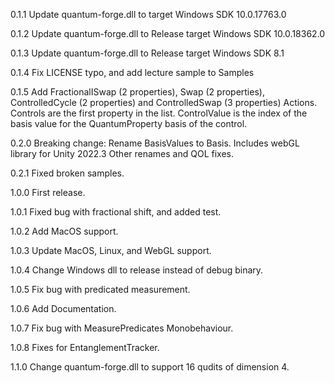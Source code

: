 0.1.1 Update quantum-forge.dll to target Windows SDK 10.0.17763.0

0.1.2 Update quantum-forge.dll to Release target Windows SDK 10.0.18362.0

0.1.3 Update quantum-forge.dll to Release target Windows SDK 8.1

0.1.4 Fix LICENSE typo, and add lecture sample to Samples

0.1.5 Add FractionalISwap (2 properties), Swap (2 properties), ControlledCycle (2 properties) and ControlledSwap (3 properties) Actions. Controls are the first property in the list. ControlValue is the index of the basis value for the QuantumProperty basis of the control.

0.2.0 Breaking change: Rename BasisValues to Basis.
    Includes webGL library for Unity 2022.3
    Other renames and QOL fixes.

0.2.1 Fixed broken samples.

1.0.0 First release.

1.0.1 Fixed bug with fractional shift, and added test.

1.0.2 Add MacOS support.

1.0.3 Update MacOS, Linux, and WebGL support.

1.0.4 Change Windows dll to release instead of debug binary.

1.0.5 Fix bug with predicated measurement.

1.0.6 Add Documentation.

1.0.7 Fix bug with MeasurePredicates Monobehaviour.

1.0.8 Fixes for EntanglementTracker.

1.1.0 Change quantum-forge.dll to support 16 qudits of dimension 4.
